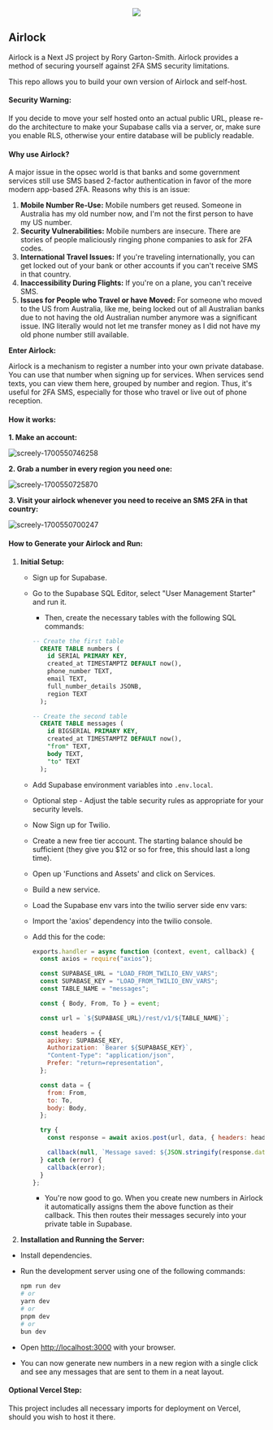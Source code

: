 <p align="center">
    <picture>
        <!-- Image for dark mode -->
        <source media="(prefers-color-scheme: dark)" srcset="https://github.com/Airlock-Auth/airlock-auth/assets/47309835/f48ea20c-242d-4d79-b852-833220ea51c6">
        <!-- Image for light mode (default image) -->
        <img src="https://github.com/Airlock-Auth/airlock-auth/assets/47309835/aa360624-19b2-427a-839f-3e3e004181d1" />
    </picture>
</p>


## Airlock

Airlock is a Next JS project by Rory Garton-Smith. Airlock provides a method of securing yourself against 2FA SMS security limitations.

This repo allows you to build your own version of Airlock and self-host.

#### Security Warning:

If you decide to move your self hosted onto an actual public URL, please re-do the architecture to make your Supabase calls via a server, or, make sure you enable RLS, otherwise your entire database will be publicly readable.

#### Why use Airlock?

A major issue in the opsec world is that banks and some government services still use SMS based 2-factor authentication in favor of the more modern app-based 2FA. Reasons why this is an issue:

1. **Mobile Number Re-Use:** Mobile numbers get reused. Someone in Australia has my old number now, and I'm not the first person to have my US number.
2. **Security Vulnerabilities:** Mobile numbers are insecure. There are stories of people maliciously ringing phone companies to ask for 2FA codes.
3. **International Travel Issues:** If you're traveling internationally, you can get locked out of your bank or other accounts if you can't receive SMS in that country.
4. **Inaccessibility During Flights:** If you're on a plane, you can't receive SMS.
5. **Issues for People who Travel or have Moved:** For someone who moved to the US from Australia, like me, being locked out of all Australian banks due to not having the old Australian number anymore was a significant issue. ING literally would not let me transfer money as I did not have my old phone number still available.

**Enter Airlock:**

Airlock is a mechanism to register a number into your own private database. You can use that number when signing up for services. When services send texts, you can view them here, grouped by number and region. Thus, it's useful for 2FA SMS, especially for those who travel or live out of phone reception.


#### How it works:

**1. Make an account:**

![screely-1700550746258](https://github.com/Airlock-Auth/airlock-auth/assets/47309835/4d1bde99-96aa-4375-b28b-070a887bc296)


**2. Grab a number in every region you need one:**

![screely-1700550725870](https://github.com/Airlock-Auth/airlock-auth/assets/47309835/dc9fb735-b5de-40be-815e-34b9ed4ec2ef)


**3. Visit your airlock whenever you need to receive an SMS 2FA in that country:**

![screely-1700550700247](https://github.com/Airlock-Auth/airlock-auth/assets/47309835/9029a99c-4992-4a7d-9d64-f7eb13bc806b)


#### How to Generate your Airlock and Run:

1.  **Initial Setup:**

    - Sign up for Supabase.
    - Go to the Supabase SQL Editor, select "User Management Starter" and run it.

      - Then, create the necessary tables with the following SQL commands:

      ```sql
      -- Create the first table
        CREATE TABLE numbers (
          id SERIAL PRIMARY KEY,
          created_at TIMESTAMPTZ DEFAULT now(),
          phone_number TEXT,
          email TEXT,
          full_number_details JSONB,
          region TEXT
        );
      ```

      ```sql
      -- Create the second table
        CREATE TABLE messages (
          id BIGSERIAL PRIMARY KEY,
          created_at TIMESTAMPTZ DEFAULT now(),
          "from" TEXT, 
          body TEXT,
          "to" TEXT
        );
      ```

    - Add Supabase environment variables into `.env.local`.
    - Optional step - Adjust the table security rules as appropriate for your security levels.

    - Now Sign up for Twilio.
    - Create a new free tier account. The starting balance should be sufficient (they give you $12 or so for free, this should last a long time).
    - Open up 'Functions and Assets' and click on Services.
    - Build a new service.
    - Load the Supabase env vars into the twilio server side env vars:
    - Import the 'axios' dependency into the twilio console.
    - Add this for the code:

      ```javascript
      exports.handler = async function (context, event, callback) {
        const axios = require("axios");

        const SUPABASE_URL = "LOAD_FROM_TWILIO_ENV_VARS";
        const SUPABASE_KEY = "LOAD_FROM_TWILIO_ENV_VARS";
        const TABLE_NAME = "messages";

        const { Body, From, To } = event;

        const url = `${SUPABASE_URL}/rest/v1/${TABLE_NAME}`;

        const headers = {
          apikey: SUPABASE_KEY,
          Authorization: `Bearer ${SUPABASE_KEY}`,
          "Content-Type": "application/json",
          Prefer: "return=representation",
        };

        const data = {
          from: From,
          to: To,
          body: Body,
        };

        try {
          const response = await axios.post(url, data, { headers: headers });

          callback(null, `Message saved: ${JSON.stringify(response.data)}`);
        } catch (error) {
          callback(error);
        }
      };
      ```

      - You're now good to go. When you create new numbers in Airlock it automatically assigns them the above function as their callback. This then routes their messages securely into your private table in Supabase.

2.  **Installation and Running the Server:**

- Install dependencies.
- Run the development server using one of the following commands:

  ```bash
  npm run dev
  # or
  yarn dev
  # or
  pnpm dev
  # or
  bun dev
  ```

- Open [http://localhost:3000](http://localhost:3000) with your browser.

- You can now generate new numbers in a new region with a single click and see any messages that are sent to them in a neat layout.

#### Optional Vercel Step:

This project includes all necessary imports for deployment on Vercel, should you wish to host it there.
